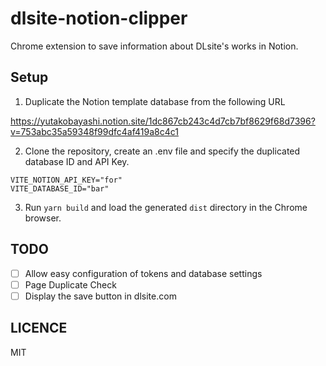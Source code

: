 # dlsite-notion-clipper

Chrome extension to save information about DLsite's works in Notion.

## Setup

1. Duplicate the Notion template database from the following URL

https://yutakobayashi.notion.site/1dc867cb243c4d7cb7bf8629f68d7396?v=753abc35a59348f99dfc4af419a8c4c1

2. Clone the repository, create an .env file and specify the duplicated database ID and API Key.

```
VITE_NOTION_API_KEY="for"
VITE_DATABASE_ID="bar"
```

3. Run `yarn build` and load the generated `dist` directory in the Chrome browser.

## TODO

- [ ] Allow easy configuration of tokens and database settings
- [ ] Page Duplicate Check
- [ ] Display the save button in dlsite.com

## LICENCE

MIT